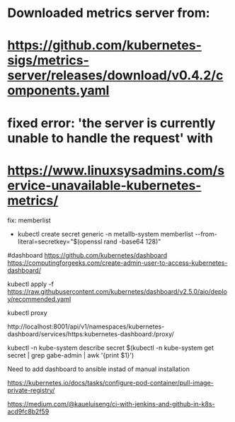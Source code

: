 # Downloaded metrics server from:
# https://github.com/kubernetes-sigs/metrics-server/releases/download/v0.4.2/components.yaml
# fixed error: 'the server is currently unable to handle the request' with
# https://www.linuxsysadmins.com/service-unavailable-kubernetes-metrics/

fix: memberlist
- kubectl create secret generic -n metallb-system memberlist --from-literal=secretkey="$(openssl rand -base64 128)"

#dashboard
https://github.com/kubernetes/dashboard
https://computingforgeeks.com/create-admin-user-to-access-kubernetes-dashboard/

kubectl apply -f https://raw.githubusercontent.com/kubernetes/dashboard/v2.5.0/aio/deploy/recommended.yaml

kubectl proxy

http://localhost:8001/api/v1/namespaces/kubernetes-dashboard/services/https:kubernetes-dashboard:/proxy/

kubectl -n kube-system describe secret $(kubectl -n kube-system get secret | grep gabe-admin | awk '{print $1}')

 Need to add dashboard to ansible instad of manual installation

 

https://kubernetes.io/docs/tasks/configure-pod-container/pull-image-private-registry/


https://medium.com/@kaueluiseng/ci-with-jenkins-and-github-in-k8s-acd9fc8b2f59